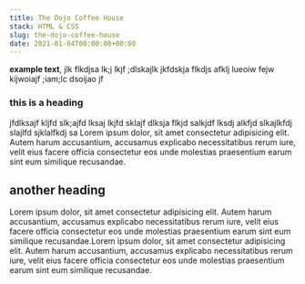 ```yaml
---
title: The Dojo Coffee House
stack: HTML & CSS
slug: the-dojo-coffee-house
date: 2021-01-04T00:00:00+00:00
---
```


**example text**, jlk flkdjsa lk;j lkjf ;dlskajlk jkfdskja flkdjs afklj lueoiw fejw  kijwoiajf ;iam;lc dsoijao jf

### this is a heading

jfdlksajf kljfd slk;ajfd lksaj lkjfd sklajf dlksja flkjd salkjdf lksdj alkfjd slkajlkfdj slajlfd sjklalfkdj sa
Lorem ipsum dolor, sit amet consectetur adipisicing elit. Autem harum accusantium, accusamus explicabo necessitatibus rerum iure, velit eius facere officia consectetur eos unde molestias praesentium earum sint eum similique recusandae.

## another heading

Lorem ipsum dolor, sit amet consectetur adipisicing elit. Autem harum accusantium, accusamus explicabo necessitatibus rerum iure, velit eius facere officia consectetur eos unde molestias praesentium earum sint eum similique recusandae.Lorem ipsum dolor, sit amet consectetur adipisicing elit. Autem harum accusantium, accusamus explicabo necessitatibus rerum iure, velit eius facere officia consectetur eos unde molestias praesentium earum sint eum similique recusandae.

